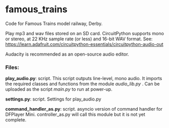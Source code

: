 # famous_trains
Code for Famous Trains model railway, Derby.

Play mp3 and wav files stored on an SD card. CircuitPython supports mono or stereo, at 22 KHz sample rate (or less) and 16-bit WAV format. See: https://learn.adafruit.com/circuitpython-essentials/circuitpython-audio-out

Audacity is recommended as an open-source audio editor.

### Files:

**play_audio.py**: script. This script outputs line-level, mono audio. It imports the required classes and functions from the module *audio_lib.py* . Can be uploaded as the script *main.py* to run at power-up.

**settings.py**: script. Settings for play_audio.py

**command_handler_as.py**: script. asyncio version of command handler for DFPlayer Mini. controller_as.py will call this module but it is not yet complete.
